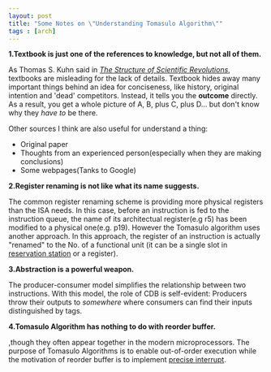 ```yaml
---
layout: post
title: "Some Notes on \"Understanding Tomasulo Algorithm\""
tags : [arch]
---
```




**1.Textbook is just one of the references to knowledge, but not all of them.**

As Thomas S. Kuhn said in *[The Structure of Scientific Revolutions](http://www.amazon.com/Structure-Scientific-Revolutions-Thomas-Kuhn/dp/0226458083)*, textbooks are misleading for the lack of details. Textbook hides away many important things behind an idea for conciseness, like history, original intention and 'dead' competitors. Instead, it tells you the **outcome** directly. As a result, you get a whole picture of A, B, plus C, plus D... but don't know why they *have to* be there. 

<!--more-->

Other sources I think are also useful for understand a thing:

* Original paper
* Thoughts from an experienced person(especially when they are making conclusions)
* Some webpages(Tanks to Google)

**2.Register renaming is not like what its name suggests.**

The common register renaming scheme is providing more physical registers than the ISA needs. In this case, before an instruction is fed to the instruction queue, the name of its architectual register(e.g r5) has been modified to a physical one(e.g. p19). However the Tomasulo algorithm uses another approach. In this approach, the register of an instruction is actually "renamed" to the No. of a functional unit (it can be a single slot in [reservation station](https://en.wikipedia.org/wiki/Reservation_stations) or a register).

**3.Abstraction is a powerful weapon.**

The producer-consumer model simplifies the relationship between two instructions. With this model, the role of CDB is self-evident: Producers throw their outputs to *somewhere* where consumers can find their inputs distinguished by tags.


**4.Tomasulo Algorithm has nothing to do with reorder buffer.**

,though they often appear together in the modern microprocessors. The purpose of Tomasulo Algorithms is to enable out-of-order execution while the motivation of reorder buffer is to implement [precise interrupt]().


